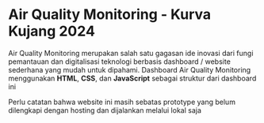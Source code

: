 # Air Quality Monitoring - Kurva Kujang 2024

Air Quality Monitoring merupakan salah satu gagasan ide inovasi dari fungi pemantauan dan digitalisasi teknologi berbasis dashboard / website sederhana yang mudah untuk dipahami. Dashboard Air Quality Monitoring menggunakan **HTML**, **CSS**, dan **JavaScript** sebagai struktur dari dashboard ini 

Perlu catatan bahwa website ini masih sebatas prototype yang belum dilengkapi dengan hosting dan dijalankan melalui lokal saja